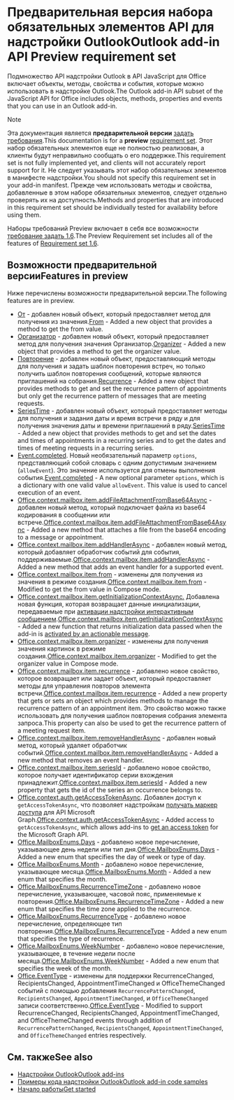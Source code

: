 # <a name="outlook-add-in-api-preview-requirement-set"></a><span data-ttu-id="00c7a-101">Предварительная версия набора обязательных элементов API для надстройки Outlook</span><span class="sxs-lookup"><span data-stu-id="00c7a-101">Outlook add-in API Preview requirement set</span></span>

<span data-ttu-id="00c7a-102">Подмножество API надстройки Outlook в API JavaScript для Office включает объекты, методы, свойства и события, которые можно использовать в надстройке Outlook.</span><span class="sxs-lookup"><span data-stu-id="00c7a-102">The Outlook add-in API subset of the JavaScript API for Office includes objects, methods, properties and events that you can use in an Outlook add-in.</span></span>

> [!NOTE]
> <span data-ttu-id="00c7a-103">Эта документация является **предварительной версии** [задать требования](/javascript/office/requirement-sets/outlook-api-requirement-sets).</span><span class="sxs-lookup"><span data-stu-id="00c7a-103">This documentation is for a **preview** [requirement set](/javascript/office/requirement-sets/outlook-api-requirement-sets).</span></span> <span data-ttu-id="00c7a-104">Этот набор обязательных элементов еще не полностью реализован, а клиенты будут неправильно сообщать о его поддержке.</span><span class="sxs-lookup"><span data-stu-id="00c7a-104">This requirement set is not fully implemented yet, and clients will not accurately report support for it.</span></span> <span data-ttu-id="00c7a-105">Не следует указывать этот набор обязательных элементов в манифесте надстройки.</span><span class="sxs-lookup"><span data-stu-id="00c7a-105">You should not specify this requirement set in your add-in manifest.</span></span> <span data-ttu-id="00c7a-106">Прежде чем использовать методы и свойства, добавленные в этом наборе обязательных элементов, следует отдельно проверять их на доступность.</span><span class="sxs-lookup"><span data-stu-id="00c7a-106">Methods and properties that are introduced in this requirement set should be individually tested for availability before using them.</span></span>

<span data-ttu-id="00c7a-107">Наборы требований Preview включает в себя все возможности [требование задать 1.6](../requirement-set-1.6/outlook-requirement-set-1.6.md).</span><span class="sxs-lookup"><span data-stu-id="00c7a-107">The Preview Requirement set includes all of the features of [Requirement set 1.6](../requirement-set-1.6/outlook-requirement-set-1.6.md).</span></span>

## <a name="features-in-preview"></a><span data-ttu-id="00c7a-108">Возможности предварительной версии</span><span class="sxs-lookup"><span data-stu-id="00c7a-108">Features in preview</span></span>

<span data-ttu-id="00c7a-109">Ниже перечислены возможности предварительной версии.</span><span class="sxs-lookup"><span data-stu-id="00c7a-109">The following features are in preview.</span></span>

- <span data-ttu-id="00c7a-110">[От](/javascript/api/outlook/office.from) - добавлен новый объект, который предоставляет метод для получения из значения.</span><span class="sxs-lookup"><span data-stu-id="00c7a-110">[From](/javascript/api/outlook/office.from) - Added a new object that provides a method to get the from value.</span></span>
- <span data-ttu-id="00c7a-111">[Организатор](/javascript/api/outlook/office.organizer) - добавлен новый объект, который предоставляет метод для получения значения Организатор.</span><span class="sxs-lookup"><span data-stu-id="00c7a-111">[Organizer](/javascript/api/outlook/office.organizer) - Added a new object that provides a method to get the organizer value.</span></span>
- <span data-ttu-id="00c7a-112">[Повторение](/javascript/api/outlook/office.recurrence) - добавлен новый объект, предоставляющий методы для получения и задать шаблон повторения встреч, но только получить шаблон повторения сообщений, которые являются приглашений на собрания.</span><span class="sxs-lookup"><span data-stu-id="00c7a-112">[Recurrence](/javascript/api/outlook/office.recurrence) - Added a new object that provides methods to get and set the recurrence pattern of appointments but only get the recurrence pattern of messages that are meeting requests.</span></span>
- <span data-ttu-id="00c7a-113">[SeriesTime](/javascript/api/outlook/office.seriestime) - добавлен новый объект, который предоставляет методы для получения и задания даты и время встречи в ряду и для получения значения даты и времени приглашений в ряду.</span><span class="sxs-lookup"><span data-stu-id="00c7a-113">[SeriesTime](/javascript/api/outlook/office.seriestime) - Added a new object that provides methods to get and set the dates and times of appointments in a recurring series and to get the dates and times of meeting requests in a recurring series.</span></span>
- <span data-ttu-id="00c7a-p102">[Event.completed](/javascript/api/office/office.addincommands.event#completed-options-). Новый необязательный параметр `options`, представляющий собой словарь с одним допустимым значением (`allowEvent`). Это значение используется для отмены выполнения события.</span><span class="sxs-lookup"><span data-stu-id="00c7a-p102">[Event.completed](/javascript/api/office/office.addincommands.event#completed-options-) - A new optional parameter `options`, which is a dictionary with one valid value `allowEvent`. This value is used to cancel execution of an event.</span></span>
- <span data-ttu-id="00c7a-116">[Office.context.mailbox.item.addFileAttachmentFromBase64Async](office.context.mailbox.item.md#addfileattachmentfrombase64asyncbase64file-attachmentname-options-callback) - добавлен новый метод, который подключает файла из base64 кодирования в сообщении или встрече.</span><span class="sxs-lookup"><span data-stu-id="00c7a-116">[Office.context.mailbox.item.addFileAttachmentFromBase64Async](office.context.mailbox.item.md#addfileattachmentfrombase64asyncbase64file-attachmentname-options-callback) - Added a new method that attaches a file from the base64 encoding to a message or appointment.</span></span>
- <span data-ttu-id="00c7a-117">[Office.context.mailbox.item.addHandlerAsync](office.context.mailbox.item.md#addhandlerasynceventtype-handler-options-callback) - добавлен новый метод, который добавляет обработчик событий для события, поддерживаемые.</span><span class="sxs-lookup"><span data-stu-id="00c7a-117">[Office.context.mailbox.item.addHandlerAsync](office.context.mailbox.item.md#addhandlerasynceventtype-handler-options-callback) - Added a new method that adds an event handler for a supported event.</span></span>
- <span data-ttu-id="00c7a-118">[Office.context.mailbox.item.from](office.context.mailbox.item.md#from-emailaddressdetailsjavascriptapioutlookofficeemailaddressdetailsfromjavascriptapioutlookofficefrom) - изменены для получения из значения в режиме создания.</span><span class="sxs-lookup"><span data-stu-id="00c7a-118">[Office.context.mailbox.item.from](office.context.mailbox.item.md#from-emailaddressdetailsjavascriptapioutlookofficeemailaddressdetailsfromjavascriptapioutlookofficefrom) - Modified to get the from value in Compose mode.</span></span>
- <span data-ttu-id="00c7a-119">[Office.context.mailbox.item.getInitializationContextAsync.](office.context.mailbox.item.md#getinitializationcontextasyncoptions-callback) Добавлена новая функция, которая возвращает данные инициализации, передаваемые при [активации надстройки интерактивным сообщением](https://docs.microsoft.com/outlook/actionable-messages/invoke-add-in-from-actionable-message).</span><span class="sxs-lookup"><span data-stu-id="00c7a-119">[Office.context.mailbox.item.getInitializationContextAsync](office.context.mailbox.item.md#getinitializationcontextasyncoptions-callback) - Added a new function that returns initialization data passed when the add-in is [activated by an actionable message](https://docs.microsoft.com/outlook/actionable-messages/invoke-add-in-from-actionable-message).</span></span>
- <span data-ttu-id="00c7a-120">[Office.context.mailbox.item.organizer](office.context.mailbox.item.md#organizer-emailaddressdetailsjavascriptapioutlookofficeemailaddressdetailsorganizerjavascriptapioutlookofficeorganizer) - изменены для получения значения картинок в режиме создания.</span><span class="sxs-lookup"><span data-stu-id="00c7a-120">[Office.context.mailbox.item.organizer](office.context.mailbox.item.md#organizer-emailaddressdetailsjavascriptapioutlookofficeemailaddressdetailsorganizerjavascriptapioutlookofficeorganizer) - Modified to get the organizer value in Compose mode.</span></span>
- <span data-ttu-id="00c7a-121">[Office.context.mailbox.item.recurrence](office.context.mailbox.item.md#nullable-recurrence-recurrencejavascriptapioutlookofficerecurrence) - добавлено новое свойство, которое возвращает или задает объект, который предоставляет методы для управления повторов элемента встречи.</span><span class="sxs-lookup"><span data-stu-id="00c7a-121">[Office.context.mailbox.item.recurrence](office.context.mailbox.item.md#nullable-recurrence-recurrencejavascriptapioutlookofficerecurrence) - Added a new property that gets or sets an object which provides methods to manage the recurrence pattern of an appointment item.</span></span> <span data-ttu-id="00c7a-122">Это свойство можно также использовать для получения шаблон повторения собрания элемента запроса.</span><span class="sxs-lookup"><span data-stu-id="00c7a-122">This property can also be used to get the recurrence pattern of a meeting request item.</span></span>
- <span data-ttu-id="00c7a-123">[Office.context.mailbox.item.removeHandlerAsync](office.context.mailbox.item.md#removehandlerasynceventtype-handler-options-callback) - добавлен новый метод, который удаляет обработчик событий.</span><span class="sxs-lookup"><span data-stu-id="00c7a-123">[Office.context.mailbox.item.removeHandlerAsync](office.context.mailbox.item.md#removehandlerasynceventtype-handler-options-callback) - Added a new method that removes an event handler.</span></span>
- <span data-ttu-id="00c7a-124">[Office.context.mailbox.item.seriesId](office.context.mailbox.item.md#nullable-seriesid-string) - добавлено новое свойство, которое получает идентификатор серии вхождения принадлежит.</span><span class="sxs-lookup"><span data-stu-id="00c7a-124">[Office.context.mailbox.item.seriesId](office.context.mailbox.item.md#nullable-seriesid-string) - Added a new property that gets the id of the series an occurrence belongs to.</span></span>
- <span data-ttu-id="00c7a-125">[Office.context.auth.getAccessTokenAsync](https://docs.microsoft.com/office/dev/add-ins/develop/sso-in-office-add-ins#sso-api-reference). Добавлен доступ к `getAccessTokenAsync`, что позволяет надстройкам [получать маркер доступа](https://docs.microsoft.com/outlook/add-ins/authenticate-a-user-with-an-sso-token) для API Microsoft Graph.</span><span class="sxs-lookup"><span data-stu-id="00c7a-125">[Office.context.auth.getAccessTokenAsync](https://docs.microsoft.com/office/dev/add-ins/develop/sso-in-office-add-ins#sso-api-reference) - Added access to `getAccessTokenAsync`, which allows add-ins to [get an access token](https://docs.microsoft.com/outlook/add-ins/authenticate-a-user-with-an-sso-token) for the Microsoft Graph API.</span></span>
- <span data-ttu-id="00c7a-126">[Office.MailboxEnums.Days](/javascript/api/outlook/office.mailboxenums.days) - добавлено новое перечисление, указывающее день недели или тип дня.</span><span class="sxs-lookup"><span data-stu-id="00c7a-126">[Office.MailboxEnums.Days](/javascript/api/outlook/office.mailboxenums.days) - Added a new enum that specifies the day of week or type of day.</span></span>
- <span data-ttu-id="00c7a-127">[Office.MailboxEnums.Month](/javascript/api/outlook/office.mailboxenums.month) - добавлено новое перечисление, указывающее месяца.</span><span class="sxs-lookup"><span data-stu-id="00c7a-127">[Office.MailboxEnums.Month](/javascript/api/outlook/office.mailboxenums.month) - Added a new enum that specifies the month.</span></span>
- <span data-ttu-id="00c7a-128">[Office.MailboxEnums.RecurrenceTimeZone](/javascript/api/outlook/office.mailboxenums.recurrencetimezone) - добавлено новое перечисление, указывающее, часовой пояс, применяемые к повторения.</span><span class="sxs-lookup"><span data-stu-id="00c7a-128">[Office.MailboxEnums.RecurrenceTimeZone](/javascript/api/outlook/office.mailboxenums.recurrencetimezone) - Added a new enum that specifies the time zone applied to the recurrence.</span></span>
- <span data-ttu-id="00c7a-129">[Office.MailboxEnums.RecurrenceType](/javascript/api/outlook/office.mailboxenums.recurrencetype) - добавлено новое перечисление, определяющее тип повторения.</span><span class="sxs-lookup"><span data-stu-id="00c7a-129">[Office.MailboxEnums.RecurrenceType](/javascript/api/outlook/office.mailboxenums.recurrencetype) - Added a new enum that specifies the type of recurrence.</span></span>
- <span data-ttu-id="00c7a-130">[Office.MailboxEnums.WeekNumber](/javascript/api/outlook/office.mailboxenums.weeknumber) - добавлено новое перечисление, указывающее, в течение недели после месяца.</span><span class="sxs-lookup"><span data-stu-id="00c7a-130">[Office.MailboxEnums.WeekNumber](/javascript/api/outlook/office.mailboxenums.weeknumber) - Added a new enum that specifies the week of the month.</span></span>
- <span data-ttu-id="00c7a-131">[Office.EventType](/javascript/api/office/office.eventtype) - изменены для поддержки RecurrenceChanged, RecipientsChanged, AppointmentTimeChanged и OfficeThemeChanged событий с помощью добавления `RecurrencePatternChanged`, `RecipientsChanged`, `AppointmentTimeChanged`, и `OfficeThemeChanged` записи соответственно.</span><span class="sxs-lookup"><span data-stu-id="00c7a-131">[Office.EventType](/javascript/api/office/office.eventtype) - Modified to support RecurrenceChanged, RecipientsChanged, AppointmentTimeChanged, and OfficeThemeChanged events through addition of `RecurrencePatternChanged`, `RecipientsChanged`, `AppointmentTimeChanged`, and `OfficeThemeChanged` entries respectively.</span></span>

## <a name="see-also"></a><span data-ttu-id="00c7a-132">См. также</span><span class="sxs-lookup"><span data-stu-id="00c7a-132">See also</span></span>

- [<span data-ttu-id="00c7a-133">Надстройки Outlook</span><span class="sxs-lookup"><span data-stu-id="00c7a-133">Outlook add-ins</span></span>](https://docs.microsoft.com/outlook/add-ins/)
- [<span data-ttu-id="00c7a-134">Примеры кода надстройки Outlook</span><span class="sxs-lookup"><span data-stu-id="00c7a-134">Outlook add-in code samples</span></span>](https://developer.microsoft.com/outlook/gallery/?filterBy=Outlook,Samples,Add-ins)
- [<span data-ttu-id="00c7a-135">Начало работы</span><span class="sxs-lookup"><span data-stu-id="00c7a-135">Get started</span></span>](https://docs.microsoft.com/outlook/add-ins/quick-start)